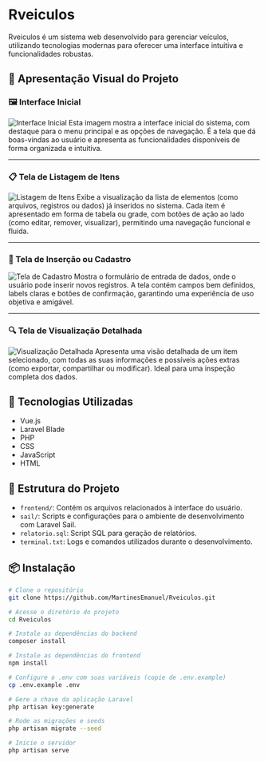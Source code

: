# Rveiculos

Rveiculos é um sistema web desenvolvido para gerenciar veículos, utilizando tecnologias modernas para oferecer uma interface intuitiva e funcionalidades robustas.


## 📸 Apresentação Visual do Projeto

### 🖼️ Interface Inicial
![Interface Inicial](./v1.png)
Esta imagem mostra a interface inicial do sistema, com destaque para o menu principal e as opções de navegação. É a tela que dá boas-vindas ao usuário e apresenta as funcionalidades disponíveis de forma organizada e intuitiva.

---

### 📋 Tela de Listagem de Itens
![Listagem de Itens](./v2.png)
Exibe a visualização da lista de elementos (como arquivos, registros ou dados) já inseridos no sistema. Cada item é apresentado em forma de tabela ou grade, com botões de ação ao lado (como editar, remover, visualizar), permitindo uma navegação funcional e fluida.

---

### 📝 Tela de Inserção ou Cadastro
![Tela de Cadastro](./v3.png)
Mostra o formulário de entrada de dados, onde o usuário pode inserir novos registros. A tela contém campos bem definidos, labels claras e botões de confirmação, garantindo uma experiência de uso objetiva e amigável.

---

### 🔍 Tela de Visualização Detalhada
![Visualização Detalhada](./v4.png)
Apresenta uma visão detalhada de um item selecionado, com todas as suas informações e possíveis ações extras (como exportar, compartilhar ou modificar). Ideal para uma inspeção completa dos dados.


## 🚀 Tecnologias Utilizadas

- Vue.js
- Laravel Blade
- PHP
- CSS
- JavaScript
- HTML

## 📁 Estrutura do Projeto

- `frontend/`: Contém os arquivos relacionados à interface do usuário.
- `sail/`: Scripts e configurações para o ambiente de desenvolvimento com Laravel Sail.
- `relatorio.sql`: Script SQL para geração de relatórios.
- `terminal.txt`: Logs e comandos utilizados durante o desenvolvimento.

## 📦 Instalação

```bash
# Clone o repositório
git clone https://github.com/MartinesEmanuel/Rveiculos.git

# Acesse o diretório do projeto
cd Rveiculos

# Instale as dependências do backend
composer install

# Instale as dependências do frontend
npm install

# Configure o .env com suas variáveis (copie de .env.example)
cp .env.example .env

# Gere a chave da aplicação Laravel
php artisan key:generate

# Rode as migrações e seeds
php artisan migrate --seed

# Inicie o servidor
php artisan serve

